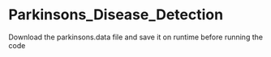 # Parkinsons_Disease_Detection
Download the parkinsons.data file and save it on runtime before running the code
